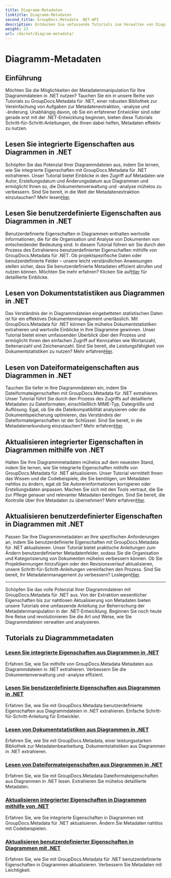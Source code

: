 ```yaml
---
title: Diagramm-Metadaten
linktitle: Diagramm-Metadaten
second_title: GroupDocs.Metadata .NET-API
description: Entdecken Sie umfassende Tutorials zum Verwalten von Diagrammmetadaten mit GroupDocs.Metadata für .NET. Extrahieren, aktualisieren und analysieren Sie Eigenschaften mühelos.
weight: 23
url: /de/net/diagram-metadata/
---
```


# Diagramm-Metadaten

## Einführung

Möchten Sie die Möglichkeiten der Metadatenmanipulation für Ihre Diagrammdateien in .NET nutzen? Tauchen Sie ein in unsere Reihe von Tutorials zu GroupDocs.Metadata für .NET, einer robusten Bibliothek zur Vereinfachung von Aufgaben zur Metadatenextraktion, -analyse und -änderung. Unabhängig davon, ob Sie ein erfahrener Entwickler sind oder gerade erst mit der .NET-Entwicklung beginnen, bieten diese Tutorials Schritt-für-Schritt-Anleitungen, die Ihnen dabei helfen, Metadaten effektiv zu nutzen.

## Lesen Sie integrierte Eigenschaften aus Diagrammen in .NET

 Schöpfen Sie das Potenzial Ihrer Diagrammdateien aus, indem Sie lernen, wie Sie integrierte Eigenschaften mit GroupDocs.Metadata für .NET extrahieren. Unser Tutorial bietet Einblicke in den Zugriff auf Metadaten wie Autor, Erstellungsdatum und Änderungsdatum aus Diagrammen und ermöglicht Ihnen so, die Dokumentenverwaltung und -analyse mühelos zu verbessern. Sind Sie bereit, in die Welt der Metadatenextraktion einzutauchen? Mehr lesen[Hier](./read-built-in-properties-diagrams/).

## Lesen Sie benutzerdefinierte Eigenschaften aus Diagrammen in .NET

Benutzerdefinierte Eigenschaften in Diagrammen enthalten wertvolle Informationen, die für die Organisation und Analyse von Dokumenten von entscheidender Bedeutung sind. In diesem Tutorial führen wir Sie durch den Prozess des Extrahierens benutzerdefinierter Eigenschaften mithilfe von GroupDocs.Metadata für .NET. Ob projektspezifische Daten oder benutzerdefinierte Felder – unsere leicht verständlichen Anweisungen stellen sicher, dass Sie benutzerdefinierte Metadaten effizient abrufen und nutzen können. Möchten Sie mehr erfahren? Klicken Sie auf[Hier](./read-custom-properties-diagrams/) für detaillierte Einblicke.

## Lesen von Dokumentstatistiken aus Diagrammen in .NET

 Das Verständnis der in Diagrammdateien eingebetteten statistischen Daten ist für ein effektives Dokumentenmanagement unerlässlich. Mit GroupDocs.Metadata für .NET können Sie mühelos Dokumentstatistiken extrahieren und wertvolle Einblicke in Ihre Diagramme gewinnen. Unser Tutorial bietet einen umfassenden Überblick über den Prozess und ermöglicht Ihnen den einfachen Zugriff auf Kennzahlen wie Wortanzahl, Seitenanzahl und Zeichenanzahl. Sind Sie bereit, die Leistungsfähigkeit von Dokumentstatistiken zu nutzen? Mehr erfahren[Hier](./read-document-statistics-diagrams/).

## Lesen von Dateiformateigenschaften aus Diagrammen in .NET

Tauchen Sie tiefer in Ihre Diagrammdateien ein, indem Sie Dateiformateigenschaften mit GroupDocs.Metadata für .NET extrahieren. Unser Tutorial führt Sie durch den Prozess des Zugriffs auf detaillierte Metadaten zu Dateiformaten, einschließlich MIME-Typ, Dateigröße und Auflösung. Egal, ob Sie die Dateikompatibilität analysieren oder die Dokumentspeicherung optimieren, das Verständnis der Dateiformateigenschaften ist der Schlüssel. Sind Sie bereit, in die Metadatenerkundung einzutauchen? Mehr erfahren[Hier](./read-file-format-properties-diagrams/).

## Aktualisieren integrierter Eigenschaften in Diagrammen mithilfe von .NET

 Halten Sie Ihre Diagrammmetadaten mühelos auf dem neuesten Stand, indem Sie lernen, wie Sie integrierte Eigenschaften mithilfe von GroupDocs.Metadata für .NET aktualisieren. Unser Tutorial vermittelt Ihnen das Wissen und die Codebeispiele, die Sie benötigen, um Metadaten nahtlos zu ändern, egal ob Sie Autoreninformationen korrigieren oder Erstellungsdaten anpassen. Machen Sie sich mit den Tools vertraut, die Sie zur Pflege genauer und relevanter Metadaten benötigen. Sind Sie bereit, die Kontrolle über Ihre Metadaten zu übernehmen? Mehr erfahren[Hier](./update-built-in-properties-diagrams/).

## Aktualisieren benutzerdefinierter Eigenschaften in Diagrammen mit .NET

Passen Sie Ihre Diagrammmetadaten an Ihre spezifischen Anforderungen an, indem Sie benutzerdefinierte Eigenschaften mit GroupDocs.Metadata für .NET aktualisieren. Unser Tutorial bietet praktische Anleitungen zum Ändern benutzerdefinierter Metadatenfelder, sodass Sie die Organisation und Kategorisierung von Dokumenten mühelos verbessern können. Ob Sie Projektkennungen hinzufügen oder den Revisionsverlauf aktualisieren, unsere Schritt-für-Schritt-Anleitungen vereinfachen den Prozess. Sind Sie bereit, Ihr Metadatenmanagement zu verbessern? Loslegen[Hier](./update-custom-properties-diagrams/).

----

Schöpfen Sie das volle Potenzial Ihrer Diagrammdateien mit GroupDocs.Metadata für .NET aus. Von der Extraktion wesentlicher Eigenschaften bis zur nahtlosen Aktualisierung von Metadaten bieten unsere Tutorials eine umfassende Anleitung zur Beherrschung der Metadatenmanipulation in der .NET-Entwicklung. Beginnen Sie noch heute Ihre Reise und revolutionieren Sie die Art und Weise, wie Sie Diagrammdateien verwalten und analysieren.
## Tutorials zu Diagrammmetadaten
### [Lesen Sie integrierte Eigenschaften aus Diagrammen in .NET](./read-built-in-properties-diagrams/)
Erfahren Sie, wie Sie mithilfe von GroupDocs.Metadata Metadaten aus Diagrammdateien in .NET extrahieren. Verbessern Sie die Dokumentenverwaltung und -analyse effizient.
### [Lesen Sie benutzerdefinierte Eigenschaften aus Diagrammen in .NET](./read-custom-properties-diagrams/)
Erfahren Sie, wie Sie mit GroupDocs.Metadata benutzerdefinierte Eigenschaften aus Diagrammdateien in .NET extrahieren. Einfache Schritt-für-Schritt-Anleitung für Entwickler.
### [Lesen von Dokumentstatistiken aus Diagrammen in .NET](./read-document-statistics-diagrams/)
Erfahren Sie, wie Sie mit GroupDocs.Metadata, einer leistungsstarken Bibliothek zur Metadatenbearbeitung, Dokumentstatistiken aus Diagrammen in .NET extrahieren.
### [Lesen von Dateiformateigenschaften aus Diagrammen in .NET](./read-file-format-properties-diagrams/)
Erfahren Sie, wie Sie mit GroupDocs.Metadata Dateiformateigenschaften aus Diagrammen in .NET lesen. Extrahieren Sie mühelos detaillierte Metadaten.
### [Aktualisieren integrierter Eigenschaften in Diagrammen mithilfe von .NET](./update-built-in-properties-diagrams/)
Erfahren Sie, wie Sie integrierte Eigenschaften in Diagrammen mit GroupDocs.Metadata für .NET aktualisieren. Ändern Sie Metadaten nahtlos mit Codebeispielen.
### [Aktualisieren benutzerdefinierter Eigenschaften in Diagrammen mit .NET](./update-custom-properties-diagrams/)
Erfahren Sie, wie Sie mit GroupDocs.Metadata für .NET benutzerdefinierte Eigenschaften in Diagrammen aktualisieren. Verbessern Sie Metadaten mit Leichtigkeit.